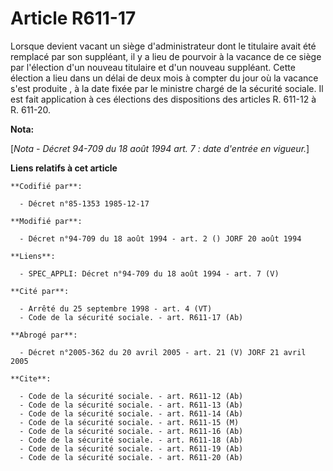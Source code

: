 # Article R611-17

Lorsque devient vacant un siège d'administrateur dont le titulaire avait été remplacé par son suppléant, il y a lieu de
pourvoir à la vacance de ce siège par l'élection d'un nouveau titulaire et d'un nouveau suppléant. Cette élection a lieu dans
un délai de deux mois à compter du jour où la vacance s'est produite     , à la date fixée par le ministre chargé de la
sécurité sociale. Il est fait application à ces élections des dispositions des articles R. 611-12 à R. 611-20.

**Nota:**

[*Nota - Décret 94-709 du 18 août 1994 art. 7 : date d'entrée en vigueur.*]

**Liens relatifs à cet article**

	**Codifié par**:

	  - Décret n°85-1353 1985-12-17

	**Modifié par**:

	  - Décret n°94-709 du 18 août 1994 - art. 2 () JORF 20 août 1994

	**Liens**:

	  - SPEC_APPLI: Décret n°94-709 du 18 août 1994 - art. 7 (V)

	**Cité par**:

	  - Arrêté du 25 septembre 1998 - art. 4 (VT)
	  - Code de la sécurité sociale. - art. R611-17 (Ab)

	**Abrogé par**:

	  - Décret n°2005-362 du 20 avril 2005 - art. 21 (V) JORF 21 avril 2005

	**Cite**:

	  - Code de la sécurité sociale. - art. R611-12 (Ab)
	  - Code de la sécurité sociale. - art. R611-13 (Ab)
	  - Code de la sécurité sociale. - art. R611-14 (Ab)
	  - Code de la sécurité sociale. - art. R611-15 (M)
	  - Code de la sécurité sociale. - art. R611-16 (Ab)
	  - Code de la sécurité sociale. - art. R611-18 (Ab)
	  - Code de la sécurité sociale. - art. R611-19 (Ab)
	  - Code de la sécurité sociale. - art. R611-20 (Ab)
